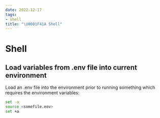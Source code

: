 ```yaml
---
date: 2022-12-17
tags:
- shell
title: "\U0001F41A Shell"
---
```


# Shell

## Load variables from .env file into current environment
Load an .env file into the environment prior to running something which requires the environment variables:
```bash
set -a
source <somefile.env>
set +a
```